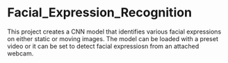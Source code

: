 # Facial_Expression_Recognition

This project creates a CNN model that identifies various facial expressions on either static or moving images. The model can be loaded with a preset video or it can be set to detect facial expressiosn from an attached webcam.
